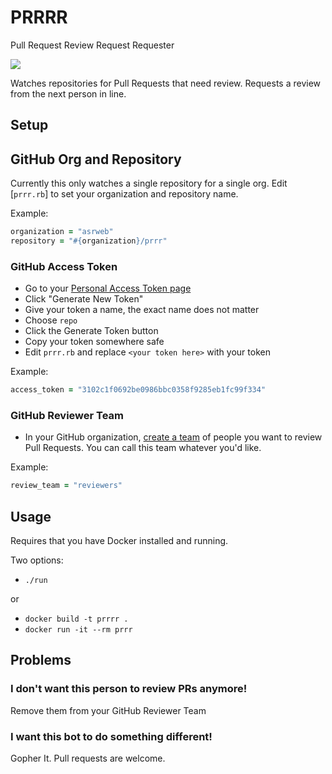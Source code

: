 # PRRRR

Pull Request Review Request Requester

<img src="https://media.giphy.com/media/xUA7aVAw3xQ4pzYkiA/giphy.gif" />

Watches repositories for Pull Requests that need review. Requests a review from the next person in line.

## Setup

## GitHub Org and Repository

Currently this only watches a single repository for a single org. Edit [`prrr.rb`] to set your organization and repository name. 

Example:

```ruby
organization = "asrweb"
repository = "#{organization}/prrr"
```

### GitHub Access Token

- Go to your [Personal Access Token page](https://github.umn.edu/settings/tokens)
- Click "Generate New Token"
- Give your token a name, the exact name does not matter
- Choose `repo`
- Click the Generate Token button
- Copy your token somewhere safe
- Edit `prrr.rb` and replace `<your token here>` with your token

Example:

```ruby
access_token = "3102c1f0692be0986bbc0358f9285eb1fc99f334"
```

### GitHub Reviewer Team

- In your GitHub organization, [create a team](https://help.github.com/articles/creating-a-team/) of people you want to review Pull Requests. You can call this team whatever you'd like.

Example:

```ruby
review_team = "reviewers"
```

## Usage

Requires that you have Docker installed and running.

Two options:

- `./run`

or

- `docker build -t prrrr .`
- `docker run -it --rm prrr`

## Problems

### I don't want this person to review PRs anymore!

Remove them from your GitHub Reviewer Team

### I want this bot to do something different!

Gopher It. Pull requests are welcome.
